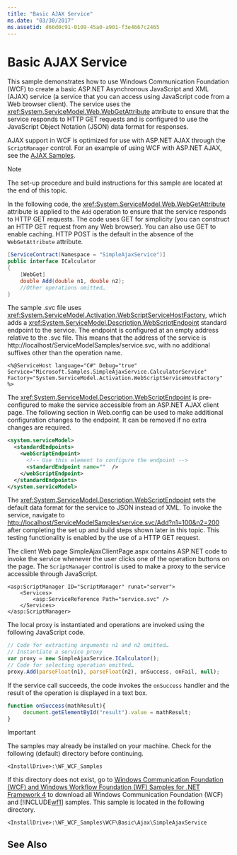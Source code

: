 ```yaml
---
title: "Basic AJAX Service"
ms.date: "03/30/2017"
ms.assetid: d66d0c91-0109-45a0-a901-f3e4667c2465
---
```

# Basic AJAX Service
This sample demonstrates how to use Windows Communication Foundation (WCF) to create a basic ASP.NET Asynchronous JavaScript and XML (AJAX) service (a service that you can access using JavaScript code from a Web browser client). The service uses the <xref:System.ServiceModel.Web.WebGetAttribute> attribute to ensure that the service responds to HTTP GET requests and is configured to use the JavaScript Object Notation (JSON) data format for responses.  
  
 AJAX support in WCF is optimized for use with ASP.NET AJAX through the `ScriptManager` control. For an example of using WCF with ASP.NET AJAX, see the [AJAX Samples](http://msdn.microsoft.com/library/f3fa45b3-44d5-4926-8cc4-a13c30a3bf3e).  
  
> [!NOTE]
>  The set-up procedure and build instructions for this sample are located at the end of this topic.  
  
 In the following code, the <xref:System.ServiceModel.Web.WebGetAttribute> attribute is applied to the `Add` operation to ensure that the service responds to HTTP GET requests. The code uses GET for simplicity (you can construct an HTTP GET request from any Web browser). You can also use GET to enable caching. HTTP POST is the default in the absence of the `WebGetAttribute` attribute.  

```csharp
[ServiceContract(Namespace = "SimpleAjaxService")]
public interface ICalculator
{
    [WebGet]
    double Add(double n1, double n2);
    //Other operations omitted…
}
```

 The sample .svc file uses <xref:System.ServiceModel.Activation.WebScriptServiceHostFactory>, which adds a <xref:System.ServiceModel.Description.WebScriptEndpoint> standard endpoint to the service. The endpoint is configured at an empty address relative to the .svc file. This means that the address of the service is http://localhost/ServiceModelSamples/service.svc, with no additional suffixes other than the operation name.  

```svc
<%@ServiceHost language="C#" Debug="true" Service="Microsoft.Samples.SimpleAjaxService.CalculatorService" Factory="System.ServiceModel.Activation.WebScriptServiceHostFactory" %>
```

 The <xref:System.ServiceModel.Description.WebScriptEndpoint> is pre-configured to make the service accessible from an ASP.NET AJAX client page. The following section in Web.config can be used to make additional configuration changes to the endpoint. It can be removed if no extra changes are required.  
  
```xml  
<system.serviceModel>  
  <standardEndpoints>  
    <webScriptEndpoint>  
      <!-- Use this element to configure the endpoint -->  
      <standardEndpoint name=""  />  
    </webScriptEndpoint>  
  </standardEndpoints>  
</system.serviceModel>  
```  
  
 The <xref:System.ServiceModel.Description.WebScriptEndpoint> sets the default data format for the service to JSON instead of XML. To invoke the service, navigate to <http://localhost/ServiceModelSamples/service.svc/Add?n1=100&n2=200> after completing the set up and build steps shown later in this topic. This testing functionality is enabled by the use of a HTTP GET request.  
  
 The client Web page SimpleAjaxClientPage.aspx contains ASP.NET code to invoke the service whenever the user clicks one of the operation buttons on the page. The `ScriptManager` control is used to make a proxy to the service accessible through JavaScript.  

```aspx-csharp
<asp:ScriptManager ID="ScriptManager" runat="server">  
    <Services>  
        <asp:ServiceReference Path="service.svc" />  
    </Services>  
</asp:ScriptManager>  
```

 The local proxy is instantiated and operations are invoked using the following JavaScript code.  

```javascript
// Code for extracting arguments n1 and n2 omitted…  
// Instantiate a service proxy  
var proxy = new SimpleAjaxService.ICalculator();  
// Code for selecting operation omitted…  
proxy.Add(parseFloat(n1), parseFloat(n2), onSuccess, onFail, null);  
```

 If the service call succeeds, the code invokes the `onSuccess` handler and the result of the operation is displayed in a text box.  

```javascript
function onSuccess(mathResult){  
     document.getElementById("result").value = mathResult;  
}
```

> [!IMPORTANT]
>  The samples may already be installed on your machine. Check for the following (default) directory before continuing.  
> 
>  `<InstallDrive>:\WF_WCF_Samples`  
> 
>  If this directory does not exist, go to [Windows Communication Foundation (WCF) and Windows Workflow Foundation (WF) Samples for .NET Framework 4](http://go.microsoft.com/fwlink/?LinkId=150780) to download all Windows Communication Foundation (WCF) and [!INCLUDE[wf1](../../../../includes/wf1-md.md)] samples. This sample is located in the following directory.  
> 
>  `<InstallDrive>:\WF_WCF_Samples\WCF\Basic\Ajax\SimpleAjaxService`  
  
## See Also
